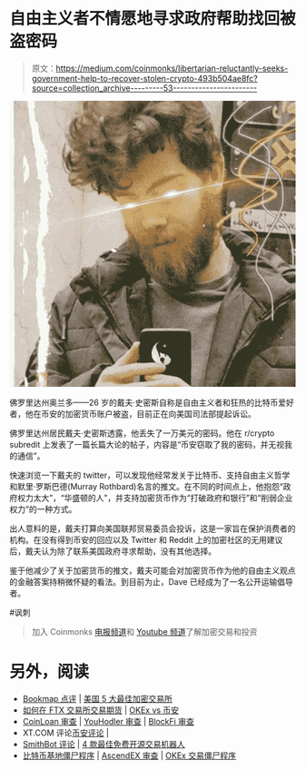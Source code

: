 # 自由主义者不情愿地寻求政府帮助找回被盗密码

> 原文：<https://medium.com/coinmonks/libertarian-reluctantly-seeks-government-help-to-recover-stolen-crypto-493b504ae8fc?source=collection_archive---------53----------------------->

![](img/1a6fdba998eece1eaa9043197007ee19.png)

佛罗里达州奥兰多——26 岁的戴夫·史密斯自称是自由主义者和狂热的比特币爱好者，他在币安的加密货币账户被盗，目前正在向美国司法部提起诉讼。

佛罗里达州居民戴夫·史密斯透露，他丢失了一万美元的密码。他在 r/crypto subredit 上发表了一篇长篇大论的帖子，内容是“币安窃取了我的密码，并无视我的通信”。

快速浏览一下戴夫的 twitter，可以发现他经常发关于比特币、支持自由主义哲学和默里·罗斯巴德(Murray Rothbard)名言的推文。在不同的时间点上，他抱怨“政府权力太大”，“华盛顿的人”，并支持加密货币作为“打破政府和银行”和“削弱企业权力”的一种方式。

出人意料的是，戴夫打算向美国联邦贸易委员会投诉，这是一家旨在保护消费者的机构。在没有得到币安的回应以及 Twitter 和 Reddit 上的加密社区的无用建议后，戴夫认为除了联系美国政府寻求帮助，没有其他选择。

鉴于他减少了关于加密货币的推文，戴夫可能会对加密货币作为他的自由主义观点的金融答案持稍微怀疑的看法。到目前为止，Dave 已经成为了一名公开运输倡导者。

#讽刺

> 加入 Coinmonks [电报频道](https://t.me/coincodecap)和 [Youtube 频道](https://www.youtube.com/c/coinmonks/videos)了解加密交易和投资

# 另外，阅读

*   [Bookmap 点评](https://coincodecap.com/bookmap-review-2021-best-trading-software) | [美国 5 大最佳加密交易所](https://coincodecap.com/crypto-exchange-usa)
*   [如何在 FTX 交易所交易期货](https://coincodecap.com/ftx-futures-trading) | [OKEx vs 币安](https://coincodecap.com/okex-vs-binance)
*   [CoinLoan 审查](https://coincodecap.com/coinloan-review) | [YouHodler 审查](/coinmonks/youhodler-4-easy-ways-to-make-money-98969b9689f2) | [BlockFi 审查](https://coincodecap.com/blockfi-review)
*   XT.COM 评论[币安评论](https://coincodecap.com/profittradingapp-for-binance) |
*   [SmithBot 评论](https://coincodecap.com/smithbot-review) | [4 款最佳免费开源交易机器人](https://coincodecap.com/free-open-source-trading-bots)
*   [比特币基地僵尸程序](/coinmonks/coinbase-bots-ac6359e897f3) | [AscendEX 审查](/coinmonks/ascendex-review-53e829cf75fa) | [OKEx 交易僵尸程序](/coinmonks/okex-trading-bots-234920f61e60)